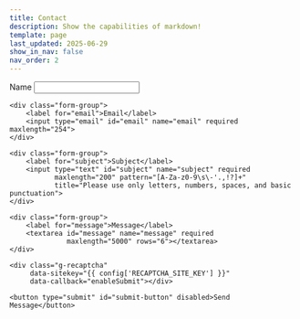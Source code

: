 ```yaml
---
title: Contact
description: Show the capabilities of markdown!
template: page
last_updated: 2025-06-29
show_in_nav: false
nav_order: 2
---
```



<form id="contact-form" method="POST" action="{{ url_for('contact') }}">
    <div class="form-group">
        <label for="name">Name</label>
        <input type="text" id="name" name="name" required 
               maxlength="100" pattern="[A-Za-z0-9\s\-'.]+" 
               title="Please use only letters, numbers, spaces, and basic punctuation">
    </div>
    
    <div class="form-group">
        <label for="email">Email</label>
        <input type="email" id="email" name="email" required maxlength="254">
    </div>
    
    <div class="form-group">
        <label for="subject">Subject</label>
        <input type="text" id="subject" name="subject" required 
               maxlength="200" pattern="[A-Za-z0-9\s\-'.,!?]+"
               title="Please use only letters, numbers, spaces, and basic punctuation">
    </div>
    
    <div class="form-group">
        <label for="message">Message</label>
        <textarea id="message" name="message" required 
                  maxlength="5000" rows="6"></textarea>
    </div>

    <div class="g-recaptcha" 
         data-sitekey="{{ config['RECAPTCHA_SITE_KEY'] }}"
         data-callback="enableSubmit"></div>
    
    <button type="submit" id="submit-button" disabled>Send Message</button>
</form>
